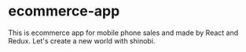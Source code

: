 # ecommerce-app
This is ecommerce app for mobile phone sales and made by React and Redux. Let's create a new world with shinobi.
